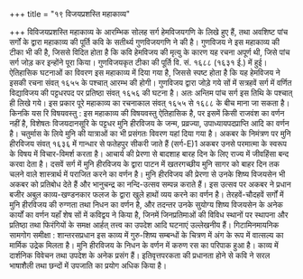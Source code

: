 +++
title = "१९ विजयप्रशस्ति महाकाव्य"

+++
विविजयप्रशस्ति महाकाव्य के आरम्भिक सोलह सर्ग हेमविजयगणि के लिखे हुए हैं, तथा अवशिष्ट पांच सर्गों के द्वारा महाकाव्य की पूर्ति कवि के सतीर्थ्य गुणविजयगणि ने की है। गुणविजय ने इस महाकाव्य की टीका भी की है, जिससे विदित होता है कि कवि हेमविजय की मृत्यु के कारण यह रचना अपूर्ण थी, जिसे पांच सर्ग जोड़ कर इन्होंने पूरा किया। गुणविजयकृत टीका की पूर्ति वि. सं. १६८८ (१६३१ ई.) में हुई। ऐतिहासिक घटनाओं का विवरण इस महाकाव्य में दिया गया है, जिससे स्पष्ट होता है कि यह हेमविजय ने इसकी रचना संवत् १६५५ के पश्चात् आरम्भ की होगी। गुणविजय द्वारा जोड़े गये सों में सत्रहवें सर्ग में वर्णित विद्याविजय की पट्टधरपद पर प्रतिष्ठा संवत् १६५६ की घटना है। अतः अन्तिम पांच सर्ग इस तिथि के पश्चात् ही लिखे गये।
इस प्रकार पूरे महाकाव्य का रचनाकाल संवत् १६५५ से १६८८ के बीच माना जा सकता है। किनकि यस रि विषयवस्तु : इस महाकाव्य की विषयवस्तु ऐतिहासिक है, पर इसमें किसी राजवंश का वर्णन नहीं है, विशेषतः विजयदानसूरि के पट्टधर मुनि हीरविजय के जन्म, प्रव्रज्या, उपाध्यायपदप्राप्ति आदि का वर्णन है। चतुर्मास के लिये मुनि की यात्राओं का भी प्रसंगतः विवरण यहां दिया गया है। अकबर के निमंत्रण पर मुनि हीरविजय संवत् १६३६ में गान्धार से फतेहपुर सीकरी जाते हैं (सर्ग-E)1 अकबर उनसे परमात्मा के स्वरूप के विषय में विचार-विमर्श करता है। आचार्य की प्रेरणा से बादशाह बारह दिन के लिए राज्य में जीवहिंसा बन्द करवा देता है। दसवें सर्ग में मुनि हीरविजय के द्वारा पाटन में खतरगच्छीय मुनि सागर को बाहर दिन तक चलने वाले शास्त्रार्थ में पराजित करने का वर्णन है। मुनि हीरविजय की प्रेरणा से उनके शिष्य विजयसेन भी अकबर को प्रतिबोध देते हैं और भानुचन्द्र का नन्दि-उत्सव सम्पन्न कराते हैं। इस उत्सव पर अकबर ने प्रधान बजीर अबुल
काव्य-खण्डनकार
फलज के द्वारा खुले हाथों व्यय करने का वर्णन है। तेरहवें-चौदहवें सर्गों में मुनि हीरविजय की रुग्णता तथा निधन का वर्णन है, और तदन्तर उनके सुयोग्य शिष्य विजयसेन के अनेक कार्यों का वर्णन यहाँ शेष सों में कविद्वय ने किया है, जिनमें जिनप्रतिमाओं की विविध स्थानों पर स्थापना और प्रतिष्ठा तथा फिरंगियों के समक्ष आर्हत् तत्त्व का उपदेश आदि घटनाएं उल्लेखनीय हैं। गिटामिनमायनिक सामगोग
समीक्षा : शान्तरसप्रधान इस काव्य में गुरु-शिष्य सम्बन्धों के चित्रण में अंग के रूप में वात्सल्य का मार्मिक उद्रेक मिलता है। मुनि हीरविजय के निधन के वर्णन में करुण रस का परिपाक हुआ है। काव्य में दार्शनिक विवेचन तथा उपदेश के अनेक प्रसंग हैं।
इतिवृत्तपरकता की प्रधानता होने से कवि ने सरल भाषाशैली तथा छन्दों में उपजाति का प्रयोग अधिक किया है।